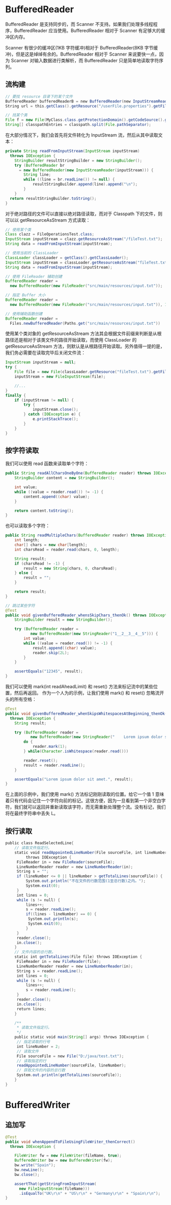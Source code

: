 # BufferedReader

BufferedReader 是支持同步的，而 Scanner 不支持。如果我们处理多线程程序，BufferedReader 应当使用。BufferedReader 相对于 Scanner 有足够大的缓冲区内存。

Scanner 有很少的缓冲区(1KB 字符缓冲)相对于 BufferedReader(8KB 字节缓冲)，但是这是绰绰有余的。BufferedReader 相对于 Scanner 来说要快一点，因为 Scanner 对输入数据进行类解析，而 BufferedReader 只是简单地读取字符序列。

## 流构建

```java
// 要找 resource 目录下的某个文件
BufferedReader bufferedReaderB = new BufferedReader(new InputStreamReader(this.getClass().getResourceAsStream("/B/B1.txt")));
String url = this.getClass().getResource("/userFile.properties").getFile();

// 找某个类
File f = new File(MyClass.class.getProtectionDomain().getCodeSource().getLocation().getPath());
String[] classpathEntries = classpath.split(File.pathSeparator);
```

在大部分情况下，我们会首先将文件转化为 InputStream 流，然后从其中读取文本：

```java
private String readFromInputStream(InputStream inputStream)
  throws IOException {
    StringBuilder resultStringBuilder = new StringBuilder();
    try (BufferedReader br
      = new BufferedReader(new InputStreamReader(inputStream))) {
        String line;
        while ((line = br.readLine()) != null) {
            resultStringBuilder.append(line).append("\n");
        }
    }
  return resultStringBuilder.toString();
}
```

对于绝对路径的文件可以直接以绝对路径读取，而对于 Classpath 下的文件，则可以以 getResourceAsStream 方式读取：

```java
// 使用某个类
Class clazz = FileOperationsTest.class;
InputStream inputStream = clazz.getResourceAsStream("/fileTest.txt");
String data = readFromInputStream(inputStream);

// 使用当前的 ClassLoader
ClassLoader classLoader = getClass().getClassLoader();
InputStream inputStream = classLoader.getResourceAsStream("fileTest.txt");
String data = readFromInputStream(inputStream);

// 使用 FileReader 辅助创建
BufferedReader reader =
  new BufferedReader(new FileReader("src/main/resources/input.txt"));

// 指定 Buffer 大小
BufferedReader reader =
  new BufferedReader(new FileReader("src/main/resources/input.txt")), 16384);

// 使用辅助函数创建
BufferedReader reader =
  Files.newBufferedReader(Paths.get("src/main/resources/input.txt"))
```

使用某个类对象的 getResourceAsStream 方法其会根据文件前缀来判断是从根路径还是相对于该类文件的路径开始读取，而使用 ClassLoader 的 getResourceAsStream 方法，则默认是从根路径开始读取。另外值得一提的是，我们务必需要在读取完毕后关闭文件流：

```java
InputStream inputStream = null;
try {
    File file = new File(classLoader.getResource("fileTest.txt").getFile());
    inputStream = new FileInputStream(file);

    //...
}
finally {
    if (inputStream != null) {
        try {
            inputStream.close();
        } catch (IOException e) {
            e.printStackTrace();
        }
    }
}
```

## 按字符读取

我们可以使用 read 函数来读取单个字符：

```java
public String readAllCharsOneByOne(BufferedReader reader) throws IOException {
    StringBuilder content = new StringBuilder();

    int value;
    while ((value = reader.read()) != -1) {
        content.append((char) value);
    }

    return content.toString();
}
```

也可以读取多个字符：

```java
public String readMultipleChars(BufferedReader reader) throws IOException {
    int length;
    char[] chars = new char[length];
    int charsRead = reader.read(chars, 0, length);

    String result;
    if (charsRead != -1) {
        result = new String(chars, 0, charsRead);
    } else {
        result = "";
    }

    return result;
}

// 跳过某些字符
@Test
public void givenBufferedReader_whensSkipChars_thenOk() throws IOException {
    StringBuilder result = new StringBuilder();

    try (BufferedReader reader =
           new BufferedReader(new StringReader("1__2__3__4__5"))) {
        int value;
        while ((value = reader.read()) != -1) {
            result.append((char) value);
            reader.skip(2L);
        }
    }

    assertEquals("12345", result);
}
```

我们可以使用 mark(int readAheadLimit) 和 reset() 方法来标记流中的某些位置，然后再返回。 作为一个人为的示例，让我们使用 mark() 和 reset() 忽略流开头的所有空格：

```java
@Test
public void givenBufferedReader_whenSkipsWhitespacesAtBeginning_thenOk()
  throws IOException {
    String result;

    try (BufferedReader reader =
           new BufferedReader(new StringReader("    Lorem ipsum dolor sit amet."))) {
        do {
            reader.mark(1);
        } while(Character.isWhitespace(reader.read()))

        reader.reset();
        result = reader.readLine();
    }

    assertEquals("Lorem ipsum dolor sit amet.", result);
}
```

在上面的示例中，我们使用 mark() 方法标记刚刚读取的位置。给它一个值 1 意味着只有代码会记住一个字符向前的标记。这很方便，因为一旦看到第一个非空白字符，我们就可以返回并重新读取该字符，而无需重新处理整个流。没有标记，我们将在最终字符串中丢失 L。

## 按行读取

```java
public class ReadSelectedLine{
    // 读取文件指定行。
    static void readAppointedLineNumber(File sourceFile, int lineNumber)
         throws IOException {
     FileReader in = new FileReader(sourceFile);
     LineNumberReader reader = new LineNumberReader(in);
     String s = "";
     if (lineNumber <= 0 || lineNumber > getTotalLines(sourceFile)) {
         System.out.println("不在文件的行数范围(1至总行数)之内。");
         System.exit(0);
     }
     int lines = 0;
     while (s != null) {
         lines++;
         s = reader.readLine();
         if((lines - lineNumber) == 0) {
          System.out.println(s);
          System.exit(0);
         }
     }
     reader.close();
     in.close();
    }
    // 文件内容的总行数。
    static int getTotalLines(File file) throws IOException {
     FileReader in = new FileReader(file);
     LineNumberReader reader = new LineNumberReader(in);
     String s = reader.readLine();
     int lines = 0;
     while (s != null) {
         lines++;
         s = reader.readLine();
     }
     reader.close();
     in.close();
     return lines;
    }

    /**
     * 读取文件指定行。
     */
    public static void main(String[] args) throws IOException {
     // 指定读取的行号
     int lineNumber = 2;
     // 读取文件
     File sourceFile = new File("D:/java/test.txt");
     // 读取指定的行
     readAppointedLineNumber(sourceFile, lineNumber);
     // 获取文件的内容的总行数
     System.out.println(getTotalLines(sourceFile));
    }
}
```

# BufferedWriter

## 追加写

```java
@Test
public void whenAppendToFileUsingFileWriter_thenCorrect()
  throws IOException {

    FileWriter fw = new FileWriter(fileName, true);
    BufferedWriter bw = new BufferedWriter(fw);
    bw.write("Spain");
    bw.newLine();
    bw.close();

    assertThat(getStringFromInputStream(
      new FileInputStream(fileName)))
      .isEqualTo("UK\r\n" + "US\r\n" + "Germany\r\n" + "Spain\r\n");
}
```
